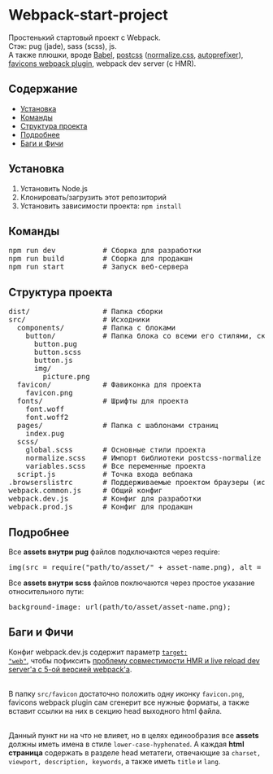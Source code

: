 # Webpack-start-project
Простенький стартовый проект с Webpack.
<br>
Стэк: pug (jade), sass (scss), js.
<br>
А также плюшки, вроде <a href="https://babeljs.io/">Babel</a>, <a href="https://github.com/postcss/postcss">postcss</a> (<a href="https://github.com/csstools/postcss-normalize">normalize.css</a>, <a href="https://github.com/csstools/postcss-preset-env#autoprefixer">autoprefixer</a>), <a href="https://github.com/jantimon/favicons-webpack-plugin">favicons webpack plugin</a>, webpack dev server (с HMR).


<h2>Содержание</h2>
<ul>
  <li><a href="#installation">Установка</a></li>
  <li><a href="#commands">Команды</a></li>
  <li><a href="#structure">Структура проекта</a></li>
  <li><a href="#detailed-info">Подробнее</a></li>
  <li><a href="#bugs&features">Баги и Фичи</a></li>
</ul>


<h2 id="installation">Установка</h2>
<ol>
  <li>Установить Node.js</li>
  <li>Клонировать/загрузить этот репозиторий</li>
  <li>Установить зависимости проекта: <code>npm install</code></li>
</ol>


<h2 id="commands">Команды</h2>
<pre>
npm run dev           # Сборка для разработки
npm run build         # Сборка для продакшн
npm run start         # Запуск веб-сервера
</pre>


<h2 id="structure">Структура проекта</h2>
<pre>
dist/                 # Папка сборки
src/                  # Исходники
  components/         # Папка с блоками
    button/           # Папка блока со всеми его стилями, скриптами и картинками
      button.pug      
      button.scss
      button.js
      img/
        picture.png   
  favicon/            # Фавиконка для проекта
    favicon.png
  fonts/              # Шрифты для проекта
    font.woff
    font.woff2
  pages/              # Папка с шаблонами страниц
    index.pug         
  scss/
    global.scss       # Основные стили проекта
    normalize.scss    # Импорт библиотеки postcss-normalize
    variables.scss    # Все переменные проекта
  script.js           # Точка входа вебпака
.browserslistrc       # Поддерживаемые проектом браузеры (используется в Babel, postcss)
webpack.common.js     # Общий конфиг
webpack.dev.js        # Конфиг для разработки
webpack.prod.js       # Конфиг для продакшн
</pre>


<h2 id="detailed-info">Подробнее</h2>

Все <b>assets внутри pug</b> файлов подключаются через require:
<pre>
img(src = require("path/to/asset/" + asset-name.png), alt = "photo")
</pre>

Все <b>assets внутри scss</b> файлов поключаются через простое указание относительного пути:
<pre>
background-image: url(path/to/asset/asset-name.png);
</pre>


<h2 id="bugs&features">Баги и Фичи</h2>

Конфиг webpack.dev.js содержит параметр <a href="https://webpack.js.org/configuration/target/#target"><code>target: "web"</code></a>, чтобы пофиксить <a href="https://github.com/webpack/webpack-dev-server/issues/2758">проблему совместимости HMR и live reload dev server'а с 5-ой версией webpack'а</a>.
<br>
<br>

В папку <code>src/favicon</code> достаточно положить одну иконку <code>favicon.png</code>, favicons webpack plugin сам сгенерит все нужные форматы, а также вставит ссылки на них в секцию head выходного html файла.
<br>
<br>

Данный пункт ни на что не влияет, но в целях единообразия все <b>assets</b> должны иметь имена в стиле <code>lower-case-hyphenated</code>. А каждая <b>html страница</b> содержать в разделе head метатеги, отвечающие за <code>charset, viewport, description, keywords</code>, а также иметь <code>title</code> и <code>lang</code>.
